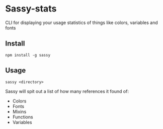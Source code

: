 # Sassy-stats

CLI for displaying your usage statistics of things like colors, variables and fonts

## Install
`npm install -g sassy`

## Usage
`sassy <directory>`

Sassy will spit out a list of how many references it found of:
* Colors
* Fonts
* Mixins
* Functions
* Variables
